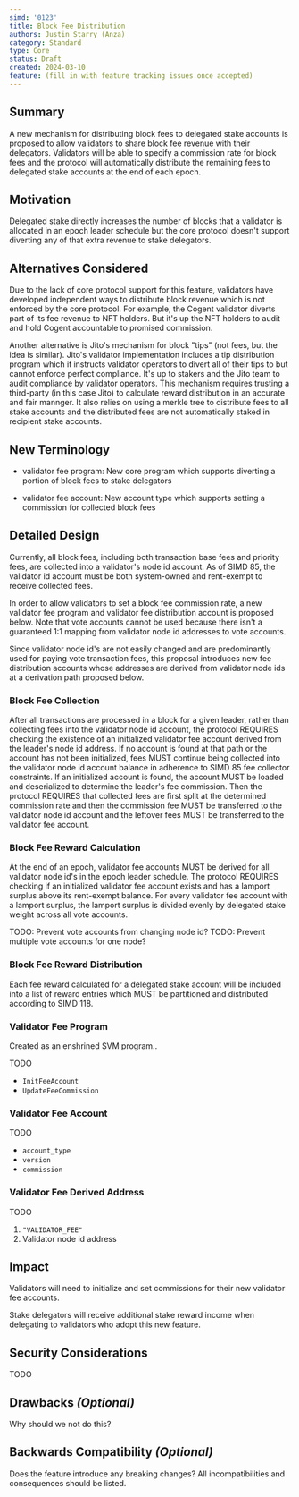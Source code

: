 ```yaml
---
simd: '0123'
title: Block Fee Distribution
authors: Justin Starry (Anza)
category: Standard
type: Core
status: Draft
created: 2024-03-10
feature: (fill in with feature tracking issues once accepted)
---
```


## Summary

A new mechanism for distributing block fees to delegated stake accounts is
proposed to allow validators to share block fee revenue with their delegators.
Validators will be able to specify a commission rate for block fees and the
protocol will automatically distribute the remaining fees to delegated stake
accounts at the end of each epoch.

## Motivation

Delegated stake directly increases the number of blocks that a validator is allocated
in an epoch leader schedule but the core protocol doesn't support diverting any of
that extra revenue to stake delegators.

## Alternatives Considered

Due to the lack of core protocol support for this feature, validators have
developed independent ways to distribute block revenue which is not enforced by
the core protocol. For example, the Cogent validator diverts part of its fee
revenue to NFT holders. But it's up the NFT holders to audit and hold Cogent
accountable to promised commission.

Another alternative is Jito's mechanism for block "tips" (not fees, but the idea
is similar). Jito's validator implementation includes a tip distribution program
which it instructs validator operators to divert all of their tips to but cannot
enforce perfect compliance. It's up to stakers and the Jito team to audit
compliance by validator operators. This mechanism requires trusting a
third-party (in this case Jito) to calculate reward distribution in an accurate
and fair mannger. It also relies on using a merkle tree to distribute fees to
all stake accounts and the distributed fees are not automatically staked in
recipient stake accounts.

## New Terminology

- validator fee program: New core program which supports diverting a portion of
block fees to stake delegators

- validator fee account: New account type which supports setting a commission
for collected block fees

## Detailed Design

Currently, all block fees, including both transaction base fees and priority
fees, are collected into a validator's node id account. As of SIMD 85, the
validator id account must be both system-owned and rent-exempt to receive
collected fees. 

In order to allow validators to set a block fee commission rate, a new validator
fee program and validator fee distribution account is proposed below. Note that
vote accounts cannot be used because there isn't a guaranteed 1:1 mapping from
validator node id addresses to vote accounts.

Since validator node id's are not easily changed and are predominantly used for
paying vote transaction fees, this proposal introduces new fee distribution
accounts whose addresses are derived from validator node ids at a derivation
path proposed below.

### Block Fee Collection

After all transactions are processed in a block for a given leader, rather than
collecting fees into the validator node id account, the protocol REQUIRES
checking the existence of an initialized validator fee account derived from the
leader's node id address. If no account is found at that path or the account has
not been initialized, fees MUST continue being collected into the validator node
id account balance in adherence to SIMD 85 fee collector constraints. If an
initialized account is found, the account MUST be loaded and deserialized to
determine the leader's fee commission. Then the protocol REQUIRES that collected
fees are first split at the determined commission rate and then the commission
fee MUST be transferred to the validator node id account and the leftover fees
MUST be transferred to the validator fee account.

### Block Fee Reward Calculation

At the end of an epoch, validator fee accounts MUST be derived for all validator
node id's in the epoch leader schedule. The protocol REQUIRES checking if an
initialized validator fee account exists and has a lamport surplus above its
rent-exempt balance. For every validator fee account with a lamport surplus,
the lamport surplus is divided evenly by delegated stake weight across all vote
accounts.

TODO: Prevent vote accounts from changing node id?
TODO: Prevent multiple vote accounts for one node?

### Block Fee Reward Distribution

Each fee reward calculated for a delegated stake account will be included into a
list of reward entries which MUST be partitioned and distributed according to
SIMD 118.


### Validator Fee Program

Created as an enshrined SVM program..

TODO

- `InitFeeAccount`
- `UpdateFeeCommission`

### Validator Fee Account

TODO

- `account_type`
- `version`
- `commission`

### Validator Fee Derived Address

TODO

1. `"VALIDATOR_FEE"`
2. Validator node id address

## Impact

Validators will need to initialize and set commissions for their new validator
fee accounts.

Stake delegators will receive additional stake reward income when delegating to
validators who adopt this new feature.

## Security Considerations

TODO

## Drawbacks *(Optional)*

Why should we not do this?

## Backwards Compatibility *(Optional)*

Does the feature introduce any breaking changes? All incompatibilities and
consequences should be listed.